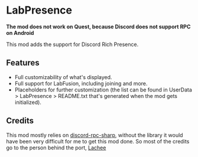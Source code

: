 # LabPresence

**The mod does not work on Quest, because Discord does not support RPC on Android**

This mod adds the support for Discord Rich Presence.

## Features

* Full customizability of what's displayed.
* Full support for LabFusion, including joining and more.
* Placeholders for further customization (the list can be found in UserData > LabPresence > README.txt that's generated when the mod gets initialized).

## Credits

This mod mostly relies on [discord-rpc-sharp](https://github.com/Lachee/discord-rpc-csharp), without the library it would have been very difficult for me to get this mod done. So most of the credits go to the person behind the port, [Lachee](https://github.com/Lachee)
